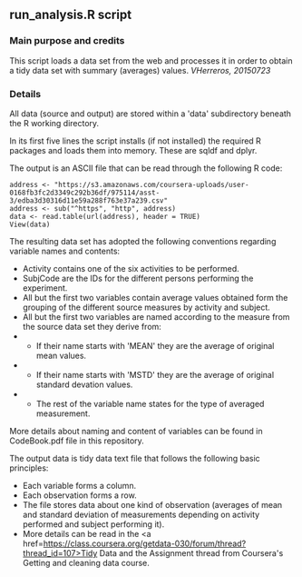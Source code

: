 ## run_analysis.R script

### Main purpose and credits

This script loads a data set from the web and processes it in order to obtain a tidy data set with summary (averages) values.
*VHerreros, 20150723*

### Details

All data (source and output) are stored within a 'data' subdirectory beneath the R working directory.

In its first five lines the script installs (if not installed) the required R packages and loads them into memory. These are sqldf and dplyr.

The output is an ASCII file that can be read through the following R code:
```
address <- "https://s3.amazonaws.com/coursera-uploads/user-0168fb3fc2d3349c292b36df/975114/asst-3/edba3d30316d11e59a288f763e37a239.csv"
address <- sub("^https", "http", address)
data <- read.table(url(address), header = TRUE)
View(data)
```
The resulting data set has adopted the following conventions regarding variable names and contents:

- Activity contains one of the six activities to be performed.
- SubjCode are the IDs for the different persons performing the experiment.
- All but the first two variables contain average values obtained form the grouping of the different source measures by activity and subject.
- All but the first two variables are named according to the measure from the source data set they derive from:
- - If their name starts with 'MEAN' they are the average of original mean values. 
- - If their name starts with 'MSTD' they are the average of original standard devation values. 
- - The rest of the variable name states for the type of averaged measurement. 

More details about naming and content of variables can be found in CodeBook.pdf file in this repository.

The output data is tidy data text file that follows the following basic principles:
	
- Each variable forms a column.
- Each observation forms a row.
- The file stores data about one kind of observation (averages of mean and standard deviation of measurements depending on activity performed and subject performing it).
- More details can be read in the <a href=https://class.coursera.org/getdata-030/forum/thread?thread_id=107>Tidy Data and the Assignment</a> thread from Coursera's Getting and cleaning data course.
